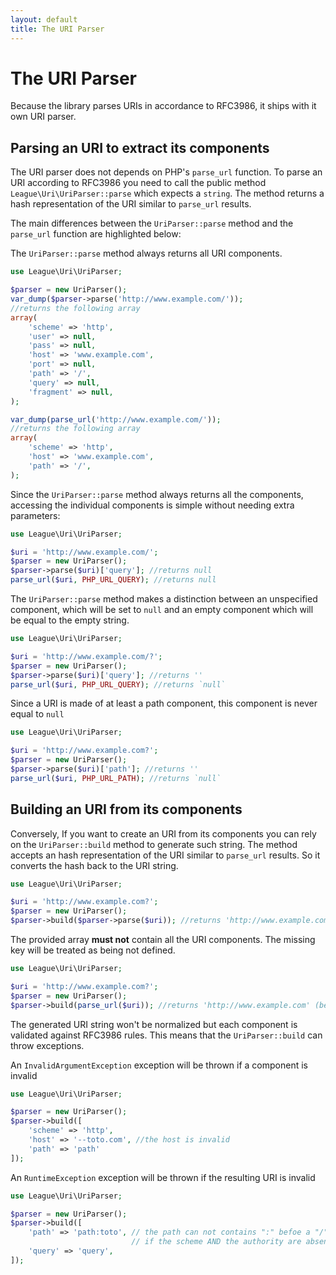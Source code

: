 ```yaml
---
layout: default
title: The URI Parser
---
```


# The URI Parser

Because the library parses URIs in accordance to RFC3986, it ships with it own URI parser.

## Parsing an URI to extract its components

The URI parser does not depends on PHP's `parse_url` function. To parse an URI according to RFC3986 you need to call the public method `League\Uri\UriParser::parse` which expects a `string`. The method returns a hash representation of the URI similar to `parse_url` results.

The main differences between the `UriParser::parse` method and the `parse_url` function are highlighted below:

The `UriParser::parse` method always returns all URI components.

~~~php
use League\Uri\UriParser;

$parser = new UriParser();
var_dump($parser->parse('http://www.example.com/'));
//returns the following array
array(
    'scheme' => 'http',
    'user' => null,
    'pass' => null,
    'host' => 'www.example.com',
    'port' => null,
    'path' => '/',
    'query' => null,
    'fragment' => null,
);

var_dump(parse_url('http://www.example.com/'));
//returns the following array
array(
    'scheme' => 'http',
    'host' => 'www.example.com',
    'path' => '/',
);
~~~

Since the `UriParser::parse` method always returns all the components, accessing the individual components is simple without needing extra parameters:

~~~php
use League\Uri\UriParser;

$uri = 'http://www.example.com/';
$parser = new UriParser();
$parser->parse($uri)['query']; //returns null
parse_url($uri, PHP_URL_QUERY); //returns null
~~~

The `UriParser::parse` method makes a distinction between an unspecified component, which will be set to `null` and an empty component which will be equal to the empty string.

~~~php
use League\Uri\UriParser;

$uri = 'http://www.example.com/?';
$parser = new UriParser();
$parser->parse($uri)['query']; //returns ''
parse_url($uri, PHP_URL_QUERY); //returns `null`
~~~

Since a URI is made of at least a path component, this component is never equal to `null`

~~~php
use League\Uri\UriParser;

$uri = 'http://www.example.com?';
$parser = new UriParser();
$parser->parse($uri)['path']; //returns ''
parse_url($uri, PHP_URL_PATH); //returns `null`
~~~

## Building an URI from its components

Conversely, If you want to create an URI from its components you can rely on the `UriParser::build` method to generate such string. The method accepts an hash representation of the URI similar to `parse_url` results. So it converts the hash back to the URI string.

~~~php
use League\Uri\UriParser;

$uri = 'http://www.example.com?';
$parser = new UriParser();
$parser->build($parser->parse($uri)); //returns 'http://www.example.com?'
~~~

The provided array **must not** contain all the URI components. The missing key will be treated as being not defined.

~~~php
use League\Uri\UriParser;

$uri = 'http://www.example.com?';
$parser = new UriParser();
$parser->build(parse_url($uri)); //returns 'http://www.example.com' (because of parse_url!!)
~~~

The generated URI string won't be normalized but each component is validated against RFC3986 rules. This means that the `UriParser::build` can throw exceptions.

<p class="message-notice">An <code>InvalidArgumentException</code> exception will be thrown if a component is invalid</p>

~~~php
use League\Uri\UriParser;

$parser = new UriParser();
$parser->build([
    'scheme' => 'http',
    'host' => '--toto.com', //the host is invalid
    'path' => 'path'
]);
~~~

<p class="message-notice">An <code>RuntimeException</code> exception will be thrown if the resulting URI is invalid</p>


~~~php
use League\Uri\UriParser;

$parser = new UriParser();
$parser->build([
    'path' => 'path:toto', // the path can not contains ":" befoe a "/"
                           // if the scheme AND the authority are absent!!
    'query' => 'query',
]);
~~~
